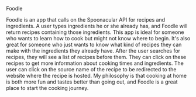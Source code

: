Foodle

Foodle is an app that calls on the Spoonacular API for recipes and ingredients. A user types ingredients he or she already has, and Foodle will return recipes containing those ingredients. This app is ideal for someone who wants to learn how to cook but might not know where to begin. It's also great for someone who just wants to know what kind of recipes they can make with the ingredients they already have. After the user searches for recipes, they will see a list of recipes before them. They can click on these recipes to get more information about cooking times and ingredients. The user can click on the source name of the recipe to be redirected to the website where the recipe is hosted. My philosophy is that cooking at home is both more fun and tastes better than going out, and Foodle is a great place to start the cooking journey.

